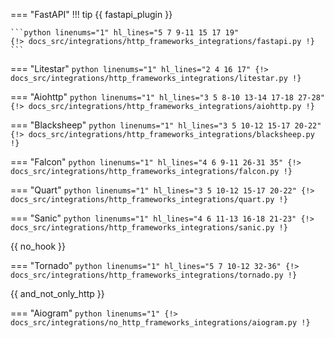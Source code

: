 === "FastAPI"
    !!! tip
        {{ fastapi_plugin }}

    ```python linenums="1" hl_lines="5 7 9-11 15 17 19"
    {!> docs_src/integrations/http_frameworks_integrations/fastapi.py !}
    ```

=== "Litestar"
    ```python linenums="1" hl_lines="2 4 16 17"
    {!> docs_src/integrations/http_frameworks_integrations/litestar.py !}
    ```

=== "Aiohttp"
    ```python linenums="1" hl_lines="3 5 8-10 13-14 17-18 27-28"
    {!> docs_src/integrations/http_frameworks_integrations/aiohttp.py !}
    ```

=== "Blacksheep"
    ```python linenums="1" hl_lines="3 5 10-12 15-17 20-22"
    {!> docs_src/integrations/http_frameworks_integrations/blacksheep.py !}
    ```

=== "Falcon"
    ```python linenums="1" hl_lines="4 6 9-11 26-31 35"
    {!> docs_src/integrations/http_frameworks_integrations/falcon.py !}
    ```

=== "Quart"
    ```python linenums="1" hl_lines="3 5 10-12 15-17 20-22"
    {!> docs_src/integrations/http_frameworks_integrations/quart.py !}
    ```

=== "Sanic"
    ```python linenums="1" hl_lines="4 6 11-13 16-18 21-23"
    {!> docs_src/integrations/http_frameworks_integrations/sanic.py !}
    ```

{{ no_hook }}

=== "Tornado"
    ```python linenums="1" hl_lines="5 7 10-12 32-36"
    {!> docs_src/integrations/http_frameworks_integrations/tornado.py !}
    ```

{{ and_not_only_http }}

=== "Aiogram"
    ```python linenums="1"
    {!> docs_src/integrations/no_http_frameworks_integrations/aiogram.py !}
    ```
